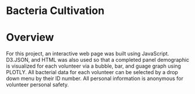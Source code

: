 # Bacteria Cultivation
# Overview

For this project, an interactive web page was built using JavaScript. D3.JSON, and HTML was also used so that a completed panel demographic is visualized for each volunteer via a bubble, bar, and guage graph using PLOTLY. All bacterial data for each volunteer can be selected by a drop down menu by their ID number. All personal information is anonymous for volunteer personal safety. 
